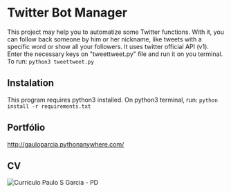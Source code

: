 # Twitter Bot Manager
This project may help you to automatize some Twitter functions. With it, you can follow back someone by him or her nickname, like tweets with a specific word or show all your followers. It uses twitter official API (v1). Enter the necessary keys on "tweettweet.py" file and run it on you terminal. To run:
`python3 tweettweet.py`

## Instalation
This program requires python3 installed. On python3 terminal, run: `python install -r requirements.txt`

## Portfólio
http://gauloparcia.pythonanywhere.com/

## CV

![Currículo Paulo S  Garcia - PD](https://user-images.githubusercontent.com/98903106/157282028-01627cda-4ee5-401f-a062-eb3f864d2707.jpg)

